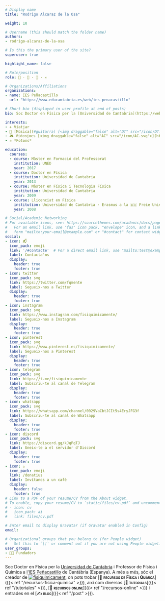 ```yaml
---
# Display name
title: "Rodrigo Alcaraz de la Osa"

weight: 10

# Username (this should match the folder name)
authors:
- rodrigo-alcaraz-de-la-osa

# Is this the primary user of the site?
superuser: true

highlight_name: false

# Role/position
role: 💼 · 🤝 · 🔗 · ✍️

# Organizations/Affiliations
organizations:
- name: IES Peñacastillo
  url: "https://www.educantabria.es/web/ies-penacastillo"

# Short bio (displayed in user profile at end of posts)
bio: Soc Doctor en Física per la [Universidad de Cantabria](https://web.unican.es) i Professor de Física i Química a [l'IES Peñacastillo](https://www.educantabria.es/web/ies-penacastillo) de Cantàbria (Espanya).

interests:
- ✈️ Viatjar
- 🎸 [Música](#guitarra) [<img draggable="false" alt="DT" src="/icon/DT.svg">](https://dreamtheater.net) <iframe src="https://open.spotify.com/embed/artist/2aaLAng2L2aWD2FClzwiep" width="100%" height="380" frameBorder="0" allowtransparency="true" allow="encrypted-media"></iframe>
- 🎮 Videojocs [<img draggable="false" alt="AC" src="/icon/AC.svg">](https://www.ubisoft.com/es-es/game/assassins-creed)
- ⚛️ *Fotons*

education:
  courses:
  - course: Màster en Formació del Professorat
    institution: UNED
    year: 2017
  - course: Doctor en Física
    institution: Universidad de Cantabria
    year: 2013
  - course: Màster en Física i Tecnologia Física
    institution: Universidad de Cantabria
    year: 2009
  - course: Llicenciat en Física
    institution: Universidad de Cantabria · Erasmus a la 🇩🇪 Freie Universität Berlin
    year: 2008

# Social/Academic Networking
# For available icons, see: https://sourcethemes.com/academic/docs/page-builder/#icons
#   For an email link, use "fas" icon pack, "envelope" icon, and a link in the
#   form "mailto:your-email@example.com" or "#contact" for contact widget.
social:
- icon: 📬
  icon_pack: emoji
  link: '/#contacte'  # For a direct email link, use "mailto:test@example.org".
  label: Contacta'ns
  display:
    header: true
    footer: true
- icon: twitter
  icon_pack: svg
  link: https://twitter.com/fqmente
  label: Segueix-nos a Twitter
  display:
    header: true
    footer: true
- icon: instagram
  icon_pack: svg
  link: https://www.instagram.com/fisiquimicamente/
  label: Segueix-nos a Instagram
  display:
    header: true
    footer: true
- icon: pinterest
  icon_pack: svg
  link: https://www.pinterest.es/fisiquimicamente/
  label: Segueix-nos a Pinterest
  display:
    header: true
    footer: true
- icon: telegram
  icon_pack: svg
  link: https://t.me/fisiquimicamente
  label: Subscriu-te al canal de Telegram
  display:
    header: true
    footer: true
- icon: whatsapp
  icon_pack: svg
  link: https://whatsapp.com/channel/0029VaCbtJCIt5s4EryJFG3f
  label: Subscriu-te al canal de Whatsapp
  display:
    header: true
    footer: true
- icon: discord
  icon_pack: svg
  link: https://discord.gg/kJqPqTJ
  label: Uneix-te a el servidor d'Discord
  display:
    header: true
    footer: true
- icon: ☕️
  icon_pack: emoji
  link: /donatius
  label: Invítanos a un cafè
  display:
    header: false
    footer: true
# Link to a PDF of your resume/CV from the About widget.
# To enable, copy your resume/CV to `static/files/cv.pdf` and uncomment the lines below.
# - icon: cv
#   icon_pack: ai
#   link: files/cv.pdf

# Enter email to display Gravatar (if Gravatar enabled in Config)
email:

# Organizational groups that you belong to (for People widget)
#   Set this to `[]` or comment out if you are not using People widget.
user_groups:
- 🧑‍🔬 Fundadors
---
```


Soc Doctor en Física per la [Universidad de Cantabria](https://web.unican.es) i Professor de Física i Química a [l'IES Peñacastillo](https://www.educantabria.es/web/ies-penacastillo) de Cantàbria (Espanya). A més a més, sóc el creador de [<img draggable="false" class="icon" alt="fisiquimicament" src="/icon/logo-fisiquimicament.svg">](/), on pots trobar [💼 <span style="font-variant:small-caps;">**recursos de Física i Química**</span>]({{< ref "/recursos-fisica-quimica" >}}), així com diversos [🤝 <span style="font-variant:small-caps;">**tutorials**</span>]({{< ref "/tutoriales" >}}), [🔗 <span style="font-variant:small-caps;">**recursos online**</span>]({{< ref "/recursos-online" >}}) i entrades en el [✍️ <span style="font-variant:small-caps;">**blog**</span>]({{< ref "/post" >}}).